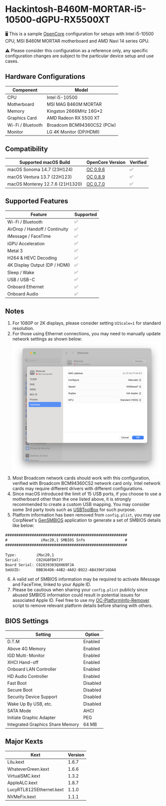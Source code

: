 # Hackintosh-B460M-MORTAR-i5-10500-dGPU-RX5500XT

🖥️ This is a sample [OpenCore](https://dortania.github.io/OpenCore-Install-Guide/) configuration for setups with Intel i5-10500 CPU, MSI B460M MORTAR motherboard and AMD Navi 14 series GPU.

⚠️ Please consider this configuration as a reference only, any specific configuration changes are subject to the particular device setup and use cases.

## Hardware Configurations

| **Component**     | **Model**                   |
| ----------------- | --------------------------- |
| CPU               | Intel i5-10500              |
| Motherboard       | MSI MAG B460M MORTAR        |
| Memory            | Kingston 2666MHz 16G\*2     |
| Graphics Card     | AMD Radeon RX 5500 XT       |
| Wi-Fi / Bluetooth | Broadcom BCM94360CS2 (PCIe) |
| Monitor           | LG 4K Monitor (DP/HDMI)     |

## Compatibility

| **Supported macOS Build**       | **OpenCore Version**                                                                                    | **Verified** |
| ------------------------------- | ------------------------------------------------------------------------------------------------------- | ------------ |
| macOS Sonoma 14.7 (23H124)      | [OC 0.9.6](https://github.com/jackson-hu1279/Hackintosh-B460M-MORTAR-i5-10500-dGPU-RX5500XT/tree/0.9.6) | ✅           |
| macOS Ventura 13.7 (22H123)     | [OC 0.8.9](https://github.com/jackson-hu1279/Hackintosh-B460M-MORTAR-i5-10500-dGPU-RX5500XT/tree/0.8.9) | ✅           |
| macOS Monterey 12.7.6 (21H1320) | [OC 0.7.0](https://github.com/jackson-hu1279/Hackintosh-B460M-MORTAR-i5-10500-dGPU-RX5500XT/tree/0.7.0) | ✅           |

## Supported Features

| **Feature**                    | **Supported** |
| ------------------------------ | ------------- |
| Wi-Fi / Bluetooth              | ✅            |
| AirDrop / Handoff / Continuity | ✅            |
| iMessage / FaceTime            | ✅            |
| iGPU Acceleration              | ✅            |
| Metal 3                        | ✅            |
| H264 & HEVC Decoding           | ✅            |
| 4K Display Output (DP / HDMI)  | ✅            |
| Sleep / Wake                   | ✅            |
| USB / USB-C                    | ✅            |
| Onboard Ethernet               | ✅            |
| Onboard Audio                  | ✅            |

## Notes

1. For 1080P or 2K displays, please consider setting `UIScale=1` for standard resolution.
2. For those using Ethernet connections, you may need to manually update network settings as shown below:
   ![Ethernet Setting](/docs/Ethernet%20Setting.png)
3. Most Broadcom network cards should work with this configuration, verified with Broadcom BCM94360CS2 network card only. Intel network cards may require different drivers with different configurations.
4. Since macOS introduced the limit of 15 USB ports, if you choose to use a motherboard other than the one listed above, it is strongly recommended to create a custom USB mapping. You may consider some 3rd party tools such as [USBToolBox](https://github.com/USBToolBox/tool) for such purpose.
5. Platform information has been removed from `config.plist`, you may use CorpNewt's [GenSMBIOS](https://github.com/corpnewt/GenSMBIOS) application to generate a set of SMBIOS details like below:

```
#######################################################
#               iMac20,1 SMBIOS Info                  #
#######################################################

Type:         iMac20,1
Serial:       C02XG0FDH7JY
Board Serial: C02839303QXH69FJA
SmUUID:       DBB364D6-44B2-4A02-B922-AB4396F16DA8
```

6. A valid set of SMBIOS information may be required to activate iMessage and FaceTime, linked to your Apple ID.
7. Please be cautious when sharing your `config.plist` publicly since abused SMBIOS information could result in potential issues for associated Apple ID. Feel free to use my [OC-PlatformInfo-Remover](https://github.com/jackson-hu1279/OC-PlatformInfo-Remover) script to remove relevant platform details before sharing with others.

## BIOS Settings

| **Setting**                      | **Option** |
| -------------------------------- | ---------- |
| D.T.M                            | Enabled    |
| Above 4G Memory                  | Enabled    |
| IGD Multi-Monitor                | Enabled    |
| XHCI Hand-off                    | Enabled    |
| Onboard LAN Controller           | Enabled    |
| HD Audio Controller              | Enabled    |
| Fast Boot                        | Disabled   |
| Secure Boot                      | Disabled   |
| Security Device Support          | Disabled   |
| Wake Up By USB, etc.             | Disabled   |
| SATA Mode                        | AHCI       |
| Initiate Graphic Adapter         | PEG        |
| Integrated Graphics Share Memory | 64 MB      |

## Major Kexts

| **Kext**                 | **Version** |
| ------------------------ | ----------- |
| Lilu.kext                | 1.6.7       |
| WhateverGreen.kext       | 1.6.6       |
| VirtualSMC.kext          | 1.3.2       |
| AppleALC.kext            | 1.8.7       |
| LucyRTL8125Ethernet.kext | 1.1.0       |
| NVMeFix.kext             | 1.1.1       |
